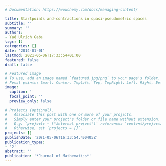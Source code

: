 ```yaml
---
# Documentation: https://wowchemy.com/docs/managing-content/

title: Startpoints and-contractions in quasi-pseudometric spaces
subtitle: ''
summary: ''
authors:
- Yaé Ulrich Gaba
tags: []
categories: []
date: '2014-01-01'
lastmod: 2021-05-06T17:33:54+01:00
featured: false
draft: false

# Featured image
# To use, add an image named `featured.jpg/png` to your page's folder.
# Focal points: Smart, Center, TopLeft, Top, TopRight, Left, Right, BottomLeft, Bottom, BottomRight.
image:
  caption: ''
  focal_point: ''
  preview_only: false

# Projects (optional).
#   Associate this post with one or more of your projects.
#   Simply enter your project's folder or file name without extension.
#   E.g. `projects = ["internal-project"]` references `content/project/deep-learning/index.md`.
#   Otherwise, set `projects = []`.
projects: []
publishDate: '2021-05-06T16:33:54.400405Z'
publication_types:
- '2'
abstract: ''
publication: '*Journal of Mathematics*'
---
```

